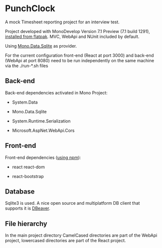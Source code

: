 # PunchClock

A mock Timesheet reporting project for an interview test.

Project developed with MonoDevelop Version 7.1 Preview (7.1 build 1291), [installed from flatpak](http://www.monodevelop.com/download/linux/). MVC, WebApi and NUnit included by default. 

Using [Mono.Data.Sqlite](http://www.mono-project.com/docs/database-access/providers/sqlite/#new-style-assembly-shipped-with-mono-124) as provider.

For the current configuration front-end (React at port 3000) and back-end (WebApi at port 8080) need to be run independently on the same machine via the ./run-*.sh files

## Back-end

Back-end dependencies activated in Mono Project:

* System.Data

* Mono.Data.Sqlite

* System.Runtime.Serialization

* Microsoft.AspNet.WebApi.Cors

## Front-end

Front-end dependencies ([using npm](https://www.npmjs.com/get-npm)):

* react react-dom

* react-bootstrap

## Database

Sqlite3 is used. A nice open source and multiplatform DB client that supports it is [DBeaver](https://dbeaver.jkiss.org).

## File hierarchy

In the main project directory CamelCased directories are part of the WebApi project, lowercased directories are part of the React project.
